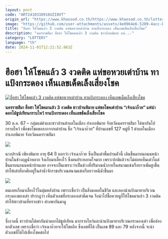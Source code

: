 ```yaml
---
layout: post
code: "ART2410310916UZI8VT"
origin_url: "https://www.khaosod.co.th/https://www.khaosod.co.th/lottery/news_9483568"
image: "https://github.com/user-attachments/assets/4e0964e6-5289-4acc-b47f-cfb99e634158"
title: "ฮือฮา ให้โชคแล้ว 3 งวดติด แห่ขอหวยเต่าบ้าน ทาแป้งกระดอง เห็นเลขเด็ดเล็งเสี่ยงโชค"
description: "นครราชสีมา ฮือฮา ให้โชคมาแล้ว 3 งวดติด ชาวบ้านพิมาย แห่..."
category: "LOTTERY"
language: "th"
date: 2024-11-01T12:21:52.863Z
---
```


# ฮือฮา ให้โชคแล้ว 3 งวดติด แห่ขอหวยเต่าบ้าน ทาแป้งกระดอง เห็นเลขเด็ดเล็งเสี่ยงโชค

[![ฮือฮา ให้โชคแล้ว 3 งวดติด แห่ขอหวยเต่าบ้าน ทาแป้งกระดอง เห็นเลขเด็ดเล็งเสี่ยงโชค](https://www.khaosod.co.th/wpapp/uploads/2024/10/9-128.jpg "ฮือฮา ให้โชคแล้ว 3 งวดติด แห่ขอหวยเต่าบ้าน ทาแป้งกระดอง เห็นเลขเด็ดเล็งเสี่ยงโชค")](https://www.khaosod.co.th/wpapp/uploads/2024/10/9-128.jpg)

**นครราชสีมา ฮือฮา ให้โชคมาแล้ว 3 งวดติด ชาวบ้านพิมาย แห่ขอโชคเต่าบ้าน “เจ้าเฉาก๊วย” แห่นำดอกไม้ธูปเทียนกราบไหว้ ทาแป้งกระดอง เห็นเลขชัดเล็งเสี่ยงโชค**

30 ต.ค. 67 – กลุ่มแม่ค้าและชาวบ้านตำบลในเมือง อำเภอพิมาย จังหวัดนครราชสีมา ได้พากันไปกราบไหว้ เพื่อขอโชคขอลาภจากเต่าบ้าน ชื่อ “เจ้าเฉาก๊วย” ที่บ้านเลขที่ 127 หมู่ที่ 1 ตำบลในเมือง อำเภอพิมาย จังหวัดนครราชสีมา

![](https://www.khaosod.co.th/wpapp/uploads/2024/10/12062_0.jpg)

นางปราณี เพียงพิมาย อายุ 64 ปี บอกว่า เจ้าเฉาก๊วย ซึ่งเป็นเต่าพื้นบ้านตัวนี้ เดินขึ้นมาบนถนนหน้าบ้านในช่วงฤดูน้ำหลาก จึงเก็บมาเลี้ยงไว้ ซึ่งตนประหลาดใจมาก เพราะปกติแล้วจะไม่ค่อยเห็นเต่าโผล่ขึ้นมาบนถนนหน้าบ้านเลย อาจจะเป็นเพราะว่าเป็นช่วงที่ปริมาณน้ำภายในสนามแข่งเรือยาวเพิ่มสูงขึ้น ทำให้เต่าที่อาศัยอยู่ในลำน้ำจักราชบริเวณสนามแข่งเรือยาวหนีน้ำขึ้นมา

![](https://www.khaosod.co.th/wpapp/uploads/2024/10/12058_0.jpg)

ตนเลยเก็บมาเลี้ยงไว้ในตุ่มหลังบ้าน เพราะเชื่อว่า เป็นสิ่งมงคลในชีวิต และลองนำแป้งมาทาบริเวณกระดองของเต่า ปรากฏว่า เห็นตัวเลขที่กระดองเต่าชัดเจน จึงนำไปซื้อหวยดูก็ให้โชคมาแล้ว 3 งวดติด ทำให้ชาวบ้านที่ทราบข่าว ต่างพากันมาดู

![](https://www.khaosod.co.th/wpapp/uploads/2024/10/12063_0.jpg)

ซึ่งงวดนี้ ชาวบ้านได้พากันนำดอกไม้ธูปเทียน มากราบไหว้และนำแป้งมาทาบริเวณกระดองเต่า เพื่อส่องหาตัวเลข เพราะเชื่อว่า เจ้าเฉาก๊วยจะให้โชคอีก ซึ่งเลขที่ได้ เป็นเลข 89 และ 79 หลังจากนี้ จะนำตัวเลขที่ได้ไปเสี่ยงโชคต่อไป